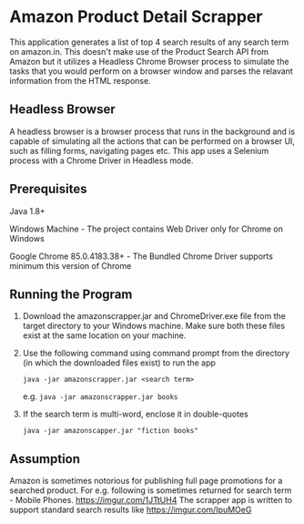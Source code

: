 # Amazon Product Detail Scrapper
This application generates a list of top 4 search results of any search term on amazon.in. This doesn't make use of the Product Search API from Amazon but it utilizes a Headless Chrome Browser process to simulate the tasks that you would perform on a browser window and parses the relavant information from the HTML response.

## Headless Browser
A headless browser is a browser process that runs in the background and is capable of simulating all the actions that can be performed on a browser UI, such as filling forms, navigating pages etc. This app uses a Selenium process with a Chrome Driver in Headless mode.

## Prerequisites
Java 1.8+

Windows Machine - The project contains Web Driver only for Chrome on Windows

Google Chrome 85.0.4183.38+ - The Bundled Chrome Driver supports minimum this version of Chrome

## Running the Program
1. Download the amazonscrapper.jar and ChromeDriver.exe file from the target directory to your Windows machine. Make sure both these files exist at the same location on your machine.
2. Use the following command using command prompt from the directory (in which the downloaded files exist) to run the app

    ```java -jar amazonscrapper.jar <search term>```

    e.g.  ```java -jar amazonscrapper.jar books```

3. If the search term is multi-word, enclose it in double-quotes

    ```java -jar amazonscapper.jar "fiction books"```
    
## Assumption
Amazon is sometimes notorious for publishing full page promotions for a searched product. For e.g. following is sometimes returned for search term - Mobile Phones. https://imgur.com/1JTtUH4
The scrapper app is written to support standard search results like https://imgur.com/IpuMOeG
